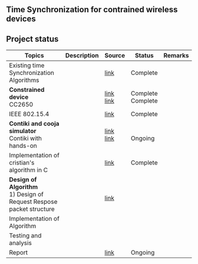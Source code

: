Time Synchronization for contrained wireless devices
-------------------------------------------------------------

Project status
--------------

|Topics                                     |Description| Source    | Status |Remarks|
|-------------------------------------------|-----------|-----------|--------|-------|
|Existing time Synchronization Algorithms 	| 			|[link](https://www.sciencedirect.com/science/article/pii/S1570870505000144) | Complete| |
|<b>Constrained device</b> <br> CC2650 | |[link](https://tools.ietf.org/html/rfc7228 ) <br> [link](http://www.ti.com/lit/ds/symlink/cc2650.pdf)|Complete <br> Complete | |
|IEEE 802.15.4 |  |[link](http://ecee.colorado.edu/~liue/teaching/comm_standards/2015S_zigbee/802.15.4-2011.pdf )| Complete |  |
|<b>Contiki and cooja simulator</b> <br> Contiki with hands-on | |[link](http://www.contiki-os.org/start.html)<br> [link]( https://github.com/ayindriladutta/cvt_time_synch/tree/master/contiki_handson ) | <br> Ongoing | |
|Implementation of cristian's algorithm in C| |[link](https://github.com/ayindriladutta/cvt_time_synch/tree/master/cristian_Algo)| Complete | |
|<b>Design of Algorithm</b> <br> 1) Design of Request Respose packet structure <br>  | |<br>[link](https://github.com/ayindriladutta/cvt_time_synch/tree/master/Algorithm) | | |
|Implementation of Algorithm| | | | |
|Testing and analysis | | | | | 
|Report				| |[link](https://docs.google.com/document/d/1mIAODEIaj3QwaNpIDX1_txc9nTUWDDxA5hix3Tn8IVw/edit) | Ongoing| |
